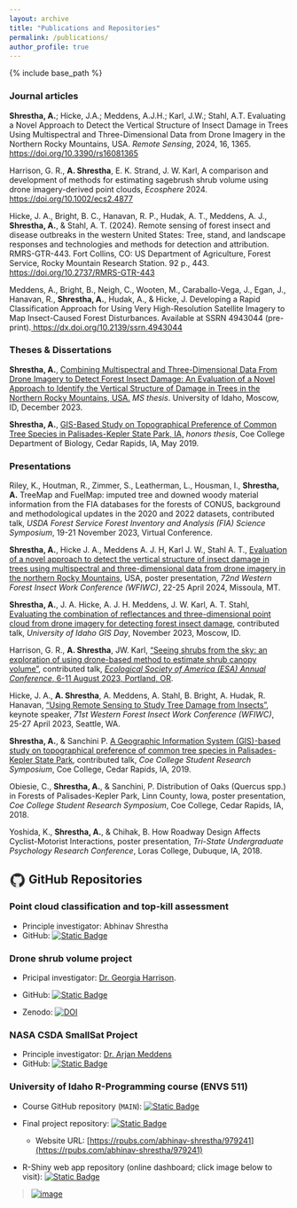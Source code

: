 ```yaml
---
layout: archive
title: "Publications and Repositories"
permalink: /publications/
author_profile: true
---
```


<!-- {% if author.googlescholar %}
  You can also find my articles on <u><a href="https://scholar.google.com/citations?hl=en&authuser=1&user=8UpaYosAAAAJ">my Google Scholar profile</a>.</u>

{% endif %} -->

{% include base_path %}

<!-- ## Publications -->

### Journal articles

**Shrestha, A.**; Hicke, J.A.; Meddens, A.J.H.; Karl, J.W.; Stahl, A.T. Evaluating a Novel Approach to Detect the Vertical Structure of Insect Damage in Trees Using Multispectral and Three-Dimensional Data from Drone Imagery in the Northern Rocky Mountains, USA. *Remote Sensing*, 2024, 16, 1365. <a href="https://doi.org/10.3390/rs16081365" target="_blank">https://doi.org/10.3390/rs16081365</a>

Harrison, G. R., **A. Shrestha**, E. K. Strand, J. W. Karl, A comparison and development of methods for estimating sagebrush shrub volume using drone imagery-derived point clouds, *Ecosphere* 2024. <a href="https://doi.org/10.1002/ecs2.4877" target="_blank">https://doi.org/10.1002/ecs2.4877</a>

Hicke, J. A., Bright, B. C., Hanavan, R. P., Hudak, A. T., Meddens, A. J., **Shrestha, A.**, & Stahl, A. T. (2024). Remote sensing of forest insect and disease outbreaks in the western United States: Tree, stand, and landscape responses and technologies and methods for detection and attribution. RMRS-GTR-443. Fort Collins, CO: US Department of Agriculture, Forest Service, Rocky Mountain Research Station. 92 p., 443. <a href="https://doi.org/10.2737/RMRS-GTR-443" target="_blank">https://doi.org/10.2737/RMRS-GTR-443</a>

Meddens, A., Bright, B., Neigh, C., Wooten, M., Caraballo-Vega, J., Egan, J., Hanavan, R., **Shrestha, A.**, Hudak, A., & Hicke, J. Developing a Rapid Classification Approach for Using Very High-Resolution Satellite Imagery to Map Insect-Caused Forest Disturbances. Available at SSRN 4943044 (pre-print).<a href="https://dx.doi.org/10.2139/ssrn.4943044" target="_blank"> https://dx.doi.org/10.2139/ssrn.4943044</a>

### Theses & Dissertations
 
**Shrestha, A.**, <a href="https://www.proquest.com/docview/2903210004?pq-origsite=gscholar&fromopenview=true&sourcetype=Dissertations%20&%20Theses" target="_blank">Combining Multispectral and Three-Dimensional Data From Drone Imagery to Detect Forest Insect Damage: An Evaluation of a Novel Approach to Identify the Vertical Structure of Damage in Trees in the Northern Rocky Mountains, USA.</a> *MS thesis*. University of Idaho, Moscow, ID, December 2023.

**Shrestha, A.**, <a href="https://coecollege.on.worldcat.org/oclc/1137317800" target="_blank">GIS-Based Study on Topographical Preference of Common Tree Species in Palisades-Kepler State Park, IA,</a> *honors thesis*, Coe College Department of Biology, Cedar Rapids, IA, May 2019.

### Presentations

Riley, K., Houtman, R., Zimmer, S., Leatherman, L., Housman, I., **Shrestha, A.** TreeMap and FuelMap: imputed tree and downed woody material information from the FIA databases for the forests of CONUS, background and methodological updates in the 2020 and 2022 datasets, contributed talk, *USDA Forest Service Forest Inventory and Analysis (FIA) Science Symposium*, 19-21 November 2023, Virtual Conference.

**Shrestha, A.**, Hicke J. A., Meddens A. J. H, Karl J. W., Stahl A. T., <a href="https://static1.squarespace.com/static/620d090eacd0801f96740b97/t/67447d84d5d61037b431b0b6/1732541829006/2024_WFIWC+Proceedings+Final.pdf#page=75" target="_blank">Evaluation of a novel approach to detect the vertical structure of insect damage in trees using multispectral and three-dimensional data from drone imagery in the northern Rocky Mountains</a>, USA, poster presentation, *72nd Western Forest Insect Work Conference (WFIWC)*, 22-25 April 2024, Missoula, MT.

**Shrestha, A.**, J. A. Hicke, A. J. H. Meddens, J. W. Karl, A. T. Stahl, [Evaluating the combination of reflectances and three-dimensional point cloud from drone imagery for detecting forest insect damage](https://perma.cc/8M9M-SXZE), contributed talk, *University of Idaho GIS Day*, November 2023, Moscow, ID.

Harrison, G. R., **A. Shrestha**, JW. Karl, <a href ="https://esa2023.eventscribe.net/fsPopup.asp?PresentationID=1276129&mode=presInfo" target="_blank">“Seeing shrubs from the sky: an exploration of using drone-based method to estimate shrub canopy volume”</a>, contributed talk, <a href="https://esa.org/portland2023/" target="_blank">*Ecological Society of America (ESA) Annual Conference*, 6-11 August 2023, Portland, OR</a>.

Hicke, J. A., **A. Shrestha**, A. Meddens, A. Stahl, B. Bright, A. Hudak, R. Hanavan, <a href="https://static1.squarespace.com/static/620d090eacd0801f96740b97/t/643e865140b54f0d7e22609a/1681819218081/2023+WFIWC+Full+Program.pdf#page=51" target="_blank">“Using Remote Sensing to Study Tree Damage from Insects”</a>, keynote speaker, *71st Western Forest Insect Work Conference (WFIWC)*, 25-27 April 2023, Seattle, WA. 

**Shrestha, A.**, & Sanchini P. <a href="https://www.coe.edu/application/files/7515/5508/7412/2019_SRS_Program_ABSTRACTS.pdf#page=20" target="_blank">A Geographic Information System (GIS)-based study on topographical preference of common tree species in Palisades-Kepler State Park</a>, contributed talk, *Coe College Student Research Symposium*, Coe College, Cedar Rapids, IA, 2019.

Obiesie, C., **Shrestha, A.**, & Sanchini, P. Distribution of Oaks (Quercus spp.) in Forests of Palisades-Kepler Park, Linn County, Iowa, poster presentation, *Coe College Student Research Symposium*, Coe College, Cedar Rapids, IA, 2018.

Yoshida, K., **Shrestha, A.**, & Chihak, B. How Roadway Design Affects Cyclist-Motorist Interactions, poster presentation, *Tri-State Undergraduate Psychology Research Conference*, Loras College, Dubuque, IA, 2018.

<h2 id="GitHubRepositories"><img src="../images/github.png" alt="GitHub-Icon" width="30" height="30" style="vertical-align: middle;"> GitHub Repositories</h2> 

<h3 id="DroneTopkill"> Point cloud classification and top-kill assessment </h3>

* Principle investigator: Abhinav Shrestha  
* GitHub: [![Static Badge](https://img.shields.io/badge/GitHub-https%3A%2F%2Fgithub.com%2Fabhinavshrestha-41%2FDrone_PointCloudClassification_Topkill?logo=github&color=blue)](https://github.com/abhinavshrestha-41/Drone_PointCloudClassification_Topkill)

<h3 id="DroneShrub">Drone shrub volume project</h3>

* Pricipal investigator: <a href = "https://www.google.com/url?sa=t&rct=j&q=&esrc=s&source=web&cd=&cad=rja&uact=8&ved=2ahUKEwiwoNLW6438AhVZI0QIHfYgAlYQFnoECAYQAQ&url=https%3A%2F%2Fwww.linkedin.com%2Fin%2Fgeorgia-harrison-3b709210a&usg=AOvVaw3d3NBEKO3kqVgopCBGMr5b&cshid=1671733498993523" target="_blank">Dr. Georgia Harrison</a>. 
* GitHub: [![Static Badge](https://img.shields.io/badge/GitHub-https%3A%2F%2Fgithub.com%2Fgharrison159%2FUAVShrubVolume-blue?logo=github)](https://github.com/gharrison159/UAVShrubVolume)

* Zenodo: [![DOI](https://zenodo.org/badge/553770123.svg)](https://zenodo.org/doi/10.5281/zenodo.10309158) 

### NASA CSDA SmallSat Project
* Principle investigator: <a href="https://labs.wsu.edu/meddenslab/people/" target="_blank">Dr. Arjan Meddens</a>
* GitHub: [![Static Badge](https://img.shields.io/badge/GitHub%3A-https%3A%2F%2Fgithub.com%2Farjanmeddens%2FSmallSat-blue?logo=github)](https://github.com/arjanmeddens/SmallSat)


### University of Idaho R-Programming course (ENVS 511)

* Course GitHub repository (`MAIN`): [![Static Badge](https://img.shields.io/badge/GitHub-MAIN-blue?logo=github)](https://github.com/abhinavshrestha-41/ENVS511_R_Programming_Course_UIdaho)

* Final project repository: [![Static Badge](https://img.shields.io/badge/GitHub-FinalProject-blue?logo=github)](https://github.com/abhinavshrestha-41/ENVS511_R_Programming_Course_UIdaho/tree/main/FinalProject)
  * Website URL: [https://rpubs.com/abhinav-shrestha/979241](https://rpubs.com/abhinav-shrestha/979241)

* R-Shiny web app repository (online dashboard; click image below to visit): [![Static Badge](https://img.shields.io/badge/GitHub-RShinyApp-blue?logo=github)](https://github.com/abhinavshrestha-41/ENVS511_R_Programming_Course_UIdaho/tree/main/RShiny_App)
> [![image](https://user-images.githubusercontent.com/116584687/224510962-ee9040d6-591f-4c4e-b802-119e868d5ff2.png)](https://abhinavshrestha.shinyapps.io/Assignment15_ShinyApp/)

<!-- {% for post in site.publications reversed %}
  {% include archive-single.html %}
{% endfor %} -->
